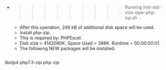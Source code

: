 * >>>>>>>>> Running inst-std-xtra-opw-php-zip.sh ...
  * After this operation, 246 kB of additional disk space will be used.
  * Install php-zip.
  * This is required by: PHPExcel.
  * Disk size = 4142080K. Space Used = 388K. Runtime = 00:00:00:01.
  * The following NEW packages will be installed:
  ```bash
libzip4 php7.3-zip php-zip
  ```
